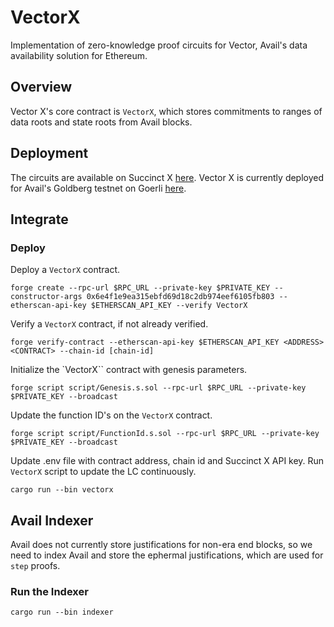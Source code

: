# VectorX
Implementation of zero-knowledge proof circuits for Vector, Avail's data availability solution
for Ethereum.
## Overview
Vector X's core contract is `VectorX`, which stores commitments to ranges of data roots and state
roots from Avail blocks.

## Deployment
The circuits are available on Succinct X [here](https://platform.succinct.xyz/succinctlabs/avail).
Vector X is currently deployed for Avail's Goldberg testnet on Goerli [here]().

## Integrate
### Deploy
Deploy a `VectorX` contract.
```
forge create --rpc-url $RPC_URL --private-key $PRIVATE_KEY --constructor-args 0x6e4f1e9ea315ebfd69d18c2db974eef6105fb803 --etherscan-api-key $ETHERSCAN_API_KEY --verify VectorX
```

Verify a `VectorX` contract, if not already verified.
```
forge verify-contract --etherscan-api-key $ETHERSCAN_API_KEY <ADDRESS> <CONTRACT> --chain-id [chain-id]
```

Initialize the `VectorX`` contract with genesis parameters.
```
forge script script/Genesis.s.sol --rpc-url $RPC_URL --private-key $PRIVATE_KEY --broadcast
```

Update the function ID's on the `VectorX` contract.
```
forge script script/FunctionId.s.sol --rpc-url $RPC_URL --private-key $PRIVATE_KEY --broadcast
```

Update .env file with contract address, chain id and Succinct X API key.
Run `VectorX` script to update the LC continuously.
```
cargo run --bin vectorx
```

## Avail Indexer
Avail does not currently store justifications for non-era end blocks, so we need to index Avail and store the ephermal justifications, which are used for `step` proofs.

### Run the Indexer
```
cargo run --bin indexer
```
